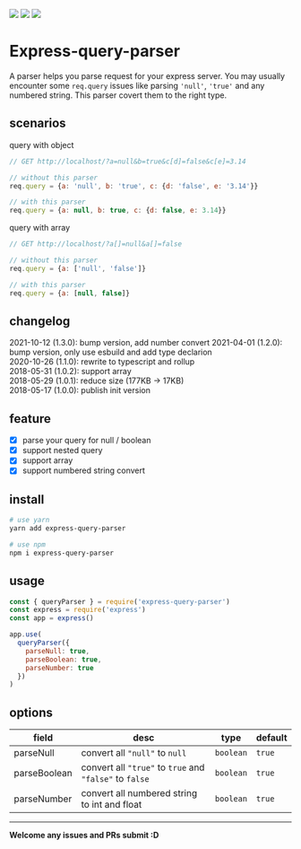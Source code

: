 [![](https://img.shields.io/npm/v/express-query-parser.svg)](https://www.npmjs.com/package/express-query-parser)
[![](https://img.shields.io/npm/dt/express-query-parser.svg)](https://www.npmjs.com/package/express-query-parser)
![](https://img.shields.io/github/license/jackypan1989/express-query-parser.svg)

# Express-query-parser
A parser helps you parse request for your express server. You may usually encounter some ```req.query``` issues like parsing ```'null'```, ```'true'``` and any numbered string. This parser covert them to the right type.

## scenarios

query with object
```js
// GET http://localhost/?a=null&b=true&c[d]=false&c[e]=3.14

// without this parser
req.query = {a: 'null', b: 'true', c: {d: 'false', e: '3.14'}}

// with this parser
req.query = {a: null, b: true, c: {d: false, e: 3.14}}
```

query with array
```js
// GET http://localhost/?a[]=null&a[]=false

// without this parser
req.query = {a: ['null', 'false']}

// with this parser
req.query = {a: [null, false]}
```

## changelog
2021-10-12 (1.3.0): bump version, add number convert
2021-04-01 (1.2.0): bump version, only use esbuild and add type declarion   
2020-10-26 (1.1.0): rewrite to typescript and rollup  
2018-05-31 (1.0.2): support array  
2018-05-29 (1.0.1): reduce size (177KB -> 17KB)    
2018-05-17 (1.0.0): publish init version  

## feature
- [x] parse your query for null / boolean
- [x] support nested query
- [x] support array
- [x] support numbered string convert 

## install
```bash
# use yarn
yarn add express-query-parser

# use npm
npm i express-query-parser
```

## usage
```js
const { queryParser } = require('express-query-parser')
const express = require('express')
const app = express()

app.use(
  queryParser({
    parseNull: true,
    parseBoolean: true,
    parseNumber: true
  })
)
```

## options

| field | desc | type | default |
|---|---|---|---|
| parseNull  | convert all ```"null"``` to ```null``` | ```boolean```  | ```true``` |
| parseBoolean  | convert all ```"true"``` to ```true``` and ```"false"``` to ```false``` | ```boolean```  | ```true``` |
| parseNumber  | convert all numbered string to int and float | ```boolean```  | ```true``` |

---

**Welcome any issues and PRs submit :D**
